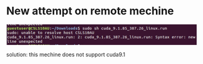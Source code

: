 # New attempt on remote mechine

![error1](https://github.com/yrfyang/yrf-reseach-project/blob/master/screenshot/1.png)

solution: this mechine does not support cuda9.1

